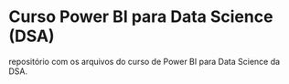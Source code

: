 # Curso Power BI para Data Science (DSA)
 repositório com os arquivos do curso de Power BI para Data Science da DSA.
